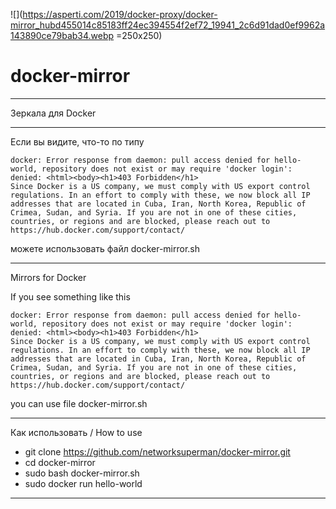 ![](https://asperti.com/2019/docker-proxy/docker-mirror_hubd455014c85183ff24ec394554f2ef72_19941_2c6d91dad0ef9962a143890ce79bab34.webp =250x250)

# docker-mirror
______________
Зеркала для Docker
______________
Если вы видите, что-то по типу
```
docker: Error response from daemon: pull access denied for hello-world, repository does not exist or may require 'docker login': denied: <html><body><h1>403 Forbidden</h1>
Since Docker is a US company, we must comply with US export control regulations. In an effort to comply with these, we now block all IP addresses that are located in Cuba, Iran, North Korea, Republic of Crimea, Sudan, and Syria. If you are not in one of these cities, countries, or regions and are blocked, please reach out to https://hub.docker.com/support/contact/
```
можете использовать файл docker-mirror.sh 
______________
Mirrors for Docker

If you see something like this
```
docker: Error response from daemon: pull access denied for hello-world, repository does not exist or may require 'docker login': denied: <html><body><h1>403 Forbidden</h1>
Since Docker is a US company, we must comply with US export control regulations. In an effort to comply with these, we now block all IP addresses that are located in Cuba, Iran, North Korea, Republic of Crimea, Sudan, and Syria. If you are not in one of these cities, countries, or regions and are blocked, please reach out to https://hub.docker.com/support/contact/
```
you can use file docker-mirror.sh 
______________
Как использовать / How to use

- git clone https://github.com/networksuperman/docker-mirror.git
- cd docker-mirror
- sudo bash docker-mirror.sh
- sudo docker run hello-world
______________


